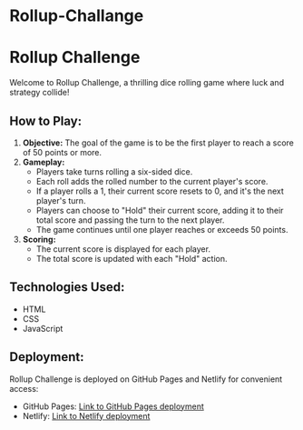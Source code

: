 # Rollup-Challange
<h1>Rollup Challenge</h1>
 <p>Welcome to Rollup Challenge, a thrilling dice rolling game where luck and strategy collide!</p>
 <h2>How to Play:</h2>
    <ol>
        <li><strong>Objective:</strong> The goal of the game is to be the first player to reach a score of 50 points or more.</li>
        <li><strong>Gameplay:</strong>
            <ul>
                <li>Players take turns rolling a six-sided dice.</li>
                <li>Each roll adds the rolled number to the current player's score.</li>
                <li>If a player rolls a 1, their current score resets to 0, and it's the next player's turn.</li>
                <li>Players can choose to "Hold" their current score, adding it to their total score and passing the turn to the next player.</li>
                <li>The game continues until one player reaches or exceeds 50 points.</li>
            </ul>
        </li>
        <li><strong>Scoring:</strong>
            <ul>
                <li>The current score is displayed for each player.</li>
                <li>The total score is updated with each "Hold" action.</li>
            </ul>
        </li>
    </ol>
     <h2>Technologies Used:</h2>
    <ul>
        <li>HTML</li>
        <li>CSS</li>
        <li>JavaScript</li>
    </ul>
     <h2>Deployment:</h2>
    <p>Rollup Challenge is deployed on GitHub Pages and Netlify for convenient access:</p>
    <ul>
        <li>GitHub Pages: <a href="#">Link to GitHub Pages deployment</a></li>
        <li>Netlify: <a href="#">Link to Netlify deployment</a></li>
    </ul>

